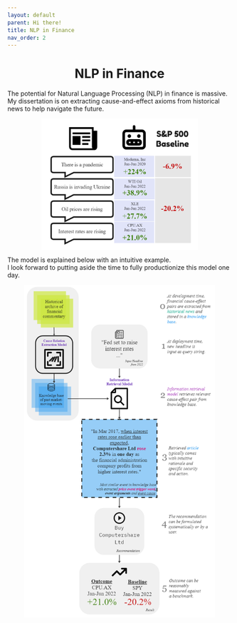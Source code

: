 ```yaml
---
layout: default
parent: Hi there!
title: NLP in Finance
nav_order: 2
---
```


<h1 align="center">NLP in Finance</h1>

The potential for Natural Language Processing (NLP) in finance is massive.  
My dissertation is on extracting cause-and-effect axioms from historical news to help navigate the future. 

<img src="../img/stock-historian-results.png" align="center" style="display:block;margin:0 auto;max-width:70%;">  
<!-- ![historian-returns](../img/stock-historian-results.png#smallblock) -->

The model is explained below with an intuitive example.   
I look forward to putting aside the time to fully productionize this model one day.  

<img src="../img/Stock-Historian-Explanation.png" align="center" style="display:block;margin:0 auto;max-width:85%;">  
<!-- ![historian-explanation](../img/Stock-Historian-Explanation.png#bigblock) -->
